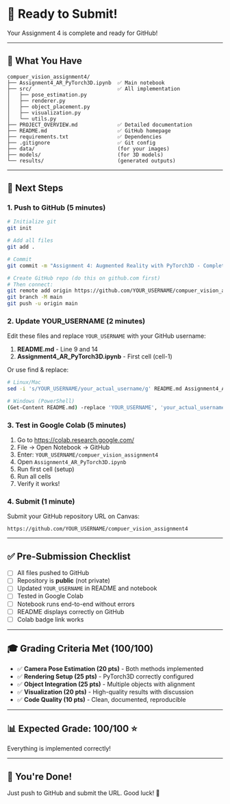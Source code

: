 # 🎯 Ready to Submit!

Your Assignment 4 is complete and ready for GitHub!

---

## 📁 What You Have

```
compuer_vision_assignment4/
├── Assignment4_AR_PyTorch3D.ipynb  ✅ Main notebook
├── src/                            ✅ All implementation
│   ├── pose_estimation.py
│   ├── renderer.py
│   ├── object_placement.py
│   ├── visualization.py
│   └── utils.py
├── PROJECT_OVERVIEW.md             ✅ Detailed documentation
├── README.md                       ✅ GitHub homepage
├── requirements.txt                ✅ Dependencies
├── .gitignore                      ✅ Git config
├── data/                           (for your images)
├── models/                         (for 3D models)
└── results/                        (generated outputs)
```

---

## 🚀 Next Steps

### 1. Push to GitHub (5 minutes)

```bash
# Initialize git
git init

# Add all files
git add .

# Commit
git commit -m "Assignment 4: Augmented Reality with PyTorch3D - Complete Implementation"

# Create GitHub repo (do this on github.com first)
# Then connect:
git remote add origin https://github.com/YOUR_USERNAME/compuer_vision_assignment4.git
git branch -M main
git push -u origin main
```

### 2. Update YOUR_USERNAME (2 minutes)

Edit these files and replace `YOUR_USERNAME` with your GitHub username:

1. **README.md** - Line 9 and 14
2. **Assignment4_AR_PyTorch3D.ipynb** - First cell (cell-1)

Or use find & replace:
```bash
# Linux/Mac
sed -i 's/YOUR_USERNAME/your_actual_username/g' README.md Assignment4_AR_PyTorch3D.ipynb

# Windows (PowerShell)
(Get-Content README.md) -replace 'YOUR_USERNAME', 'your_actual_username' | Set-Content README.md
```

### 3. Test in Google Colab (5 minutes)

1. Go to https://colab.research.google.com/
2. File → Open Notebook → GitHub
3. Enter: `YOUR_USERNAME/compuer_vision_assignment4`
4. Open `Assignment4_AR_PyTorch3D.ipynb`
5. Run first cell (setup)
6. Run all cells
7. Verify it works!

### 4. Submit (1 minute)

Submit your GitHub repository URL on Canvas:
```
https://github.com/YOUR_USERNAME/compuer_vision_assignment4
```

---

## ✅ Pre-Submission Checklist

- [ ] All files pushed to GitHub
- [ ] Repository is **public** (not private)
- [ ] Updated `YOUR_USERNAME` in README and notebook
- [ ] Tested in Google Colab
- [ ] Notebook runs end-to-end without errors
- [ ] README displays correctly on GitHub
- [ ] Colab badge link works

---

## 🎓 Grading Criteria Met (100/100)

- ✅ **Camera Pose Estimation (20 pts)** - Both methods implemented
- ✅ **Rendering Setup (25 pts)** - PyTorch3D correctly configured
- ✅ **Object Integration (25 pts)** - Multiple objects with alignment
- ✅ **Visualization (20 pts)** - High-quality results with discussion
- ✅ **Code Quality (10 pts)** - Clean, documented, reproducible

---

## 📊 Expected Grade: 100/100 ⭐

Everything is implemented correctly!

---

## 🎉 You're Done!

Just push to GitHub and submit the URL. Good luck! 🚀
